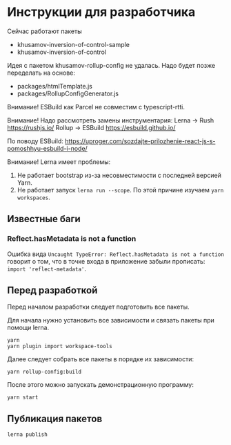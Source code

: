 Инструкции для разработчика
===========================

Сейчас работают пакеты
- khusamov-inversion-of-control-sample
- khusamov-inversion-of-control

Идея с пакетом khusamov-rollup-config не удалась. Надо будет позже переделать на основе:
- packages/htmlTemplate.js
- packages/RollupConfigGenerator.js

Внимание! ESBuild как Parcel не совместим с typescript-rtti.

Внимание! Надо рассмотреть замены инструментария:
Lerna -> Rush https://rushjs.io/
Rollup -> ESBuild https://esbuild.github.io/

По поводу ESBuild:
https://uproger.com/sozdajte-prilozhenie-react-js-s-pomoshhyu-esbuild-i-node/

Внимание! Lerna имеет проблемы:
1. Не работает bootstrap из-за несовместимости с последней версией Yarn.
2. Не работает запуск `lerna run --scope`.
По этой причине изучаем `yarn workspaces`.


Известные баги
--------------

### Reflect.hasMetadata is not a function

Ошибка вида
`Uncaught TypeError: Reflect.hasMetadata is not a function`
говорит о том, что в точке входа в приложение забыли прописать:
`import 'reflect-metadata'`.


Перед разработкой
-----------------

Перед началом разработки следует подготовить все пакеты.

Для начала нужно установить все зависимости и связать пакеты при помощи lerna.

```
yarn
yarn plugin import workspace-tools
``` 

Далее следует собрать все пакеты в порядке их зависимости:

```
yarn rollup-config:build
```

После этого можно запускать демонстрационную программу:

```
yarn start
```

Публикация пакетов
------------------

```
lerna publish
```